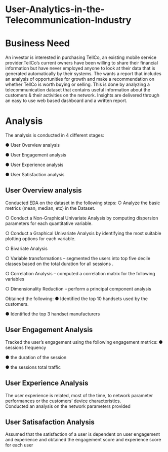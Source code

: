 # User-Analytics-in-the-Telecommunication-Industry

# Business Need

An investor is interested in purchasing TellCo, an existing mobile service provider.TellCo’s current owners have been willing to share their financial information but have never
employed anyone to look at their data that is generated automatically by their systems. The wants a report that includes an analysis of opportunities for growth and 
make a recommendation on whether TellCo is worth buying or selling. This is done by analyzing a telecommunication dataset that contains useful information about the customers & their activities on the network. 
Insights are delivered through an easy to use web based dashboard and a written report. 

# Analysis


The analysis is conducted in 4 different stages:

●	User Overview analysis

●	User Engagement analysis

●	User Experience analysis

●	User Satisfaction analysis


## User Overview analysis
Conducted EDA on the dataset in the following steps: 
  ○	Analyze the basic metrics (mean, median, etc) in the Dataset.
  
  ○	Conduct a Non-Graphical Univariate Analysis by computing dispersion parameters for each quantitative variable. 
  
  ○	Conduct a Graphical Univariate Analysis by identifying the most suitable plotting options for each variable.
  
  ○	Bivariate Analysis 
  
  ○	Variable transformations – segmented the users into top five decile classes based on the total duration for all sessions . 
  
  ○	Correlation Analysis – computed a correlation matrix for the following variables 
  
  ○	Dimensionality Reduction – perform a principal component analysis 
  
Obtained the following:
●	Identified the top 10 handsets used by the customers.

●	Identified the top 3 handset manufacturers

## User Engagement Analysis
Tracked the user’s engagement using the following engagement metrics: 
●	sessions frequency 

●	the duration of the session 

●	the sessions total traffic 


## User Experience Analysis
The user experience is related, most of the time, to network parameter performances or the customers’ device characteristics.  
Conducted an analysis on the network parameters provided

## User Satisafaction Analysis
Assumed that the satisfaction of a user is dependent on user engagement and experience and obtained the engagement score and experience score for each user






